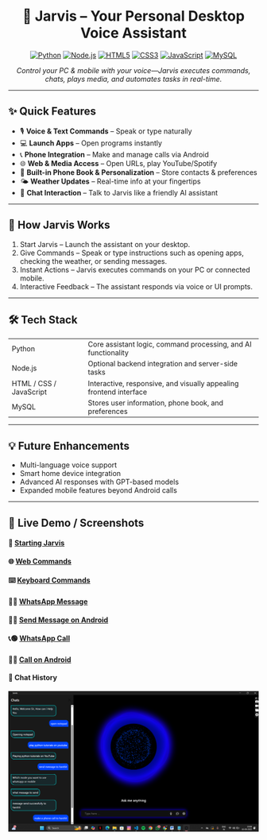 <h1 align="center">🤖 Jarvis – Your Personal Desktop Voice Assistant</h1>

<p align="center">
  <a href="https://www.python.org/"><img src="https://img.shields.io/badge/Python-3.11-blue" alt="Python"></a>
  <a href="https://nodejs.org/"><img src="https://img.shields.io/badge/Node.js-18-green" alt="Node.js"></a>
  <a href="https://developer.mozilla.org/en-US/docs/Web/HTML"><img src="https://img.shields.io/badge/HTML5-orange" alt="HTML5"></a>
  <a href="https://developer.mozilla.org/en-US/docs/Web/CSS"><img src="https://img.shields.io/badge/CSS3-blueviolet" alt="CSS3"></a>
  <a href="https://developer.mozilla.org/en-US/docs/Web/JavaScript"><img src="https://img.shields.io/badge/JavaScript-ES6-yellow" alt="JavaScript"></a>
  <a href="https://www.mysql.com/"><img src="https://img.shields.io/badge/MySQL-8.0-lightblue" alt="MySQL"></a>
</p>

<p align="center">
  <em>Control your PC & mobile with your voice—Jarvis executes commands, chats, plays media, and automates tasks in real-time.</em>
</p>

---

<h2>✨ Quick Features</h2>

<ul>
  <li>🎙️ <b>Voice & Text Commands</b> – Speak or type naturally</li>
  <li>💻 <b>Launch Apps</b> – Open programs instantly</li>
  <li>📞 <b>Phone Integration</b> – Make and manage calls via Android</li>
  <li>🌐 <b>Web & Media Access</b> – Open URLs, play YouTube/Spotify</li>
  <li>📔 <b>Built-in Phone Book & Personalization</b> – Store contacts & preferences</li>
  <li>🌤️ <b>Weather Updates</b> – Real-time info at your fingertips</li>
  <li>🤖 <b>Chat Interaction</b> – Talk to Jarvis like a friendly AI assistant</li>
</ul>

---

<h2>🚀 How Jarvis Works</h2>

<ol>
  <li>Start Jarvis – Launch the assistant on your desktop.</li>
  <li>Give Commands – Speak or type instructions such as opening apps, checking the weather, or sending messages.</li>
  <li>Instant Actions – Jarvis executes commands on your PC or connected mobile.</li>
  <li>Interactive Feedback – The assistant responds via voice or UI prompts.</li>
</ol>

---

<h2>🛠️ Tech Stack</h2>

<table>
  <tr>
    <td>Python</td>
    <td>Core assistant logic, command processing, and AI functionality</td>
  </tr>
  <tr>
    <td>Node.js</td>
    <td>Optional backend integration and server-side tasks</td>
  </tr>
  <tr>
    <td>HTML / CSS / JavaScript</td>
    <td>Interactive, responsive, and visually appealing frontend interface</td>
  </tr>
  <tr>
    <td>MySQL</td>
    <td>Stores user information, phone book, and preferences</td>
  </tr>
</table>

---

<h2>💡 Future Enhancements</h2>

<ul>
  <li>Multi-language voice support</li>
  <li>Smart home device integration</li>
  <li>Advanced AI responses with GPT-based models</li>
  <li>Expanded mobile features beyond Android calls</li>
</ul>

---

<h2>🎉 Live Demo / Screenshots</h2>

<!-- Starting Jarvis -->
<h4>🚀 <a href="https://drive.google.com/file/d/1ftNJq-KyLszUOdMRhmI0ej2UVzvgrJtu/view?usp=drive_link" target="_blank">Starting Jarvis</a></h4>

<!-- Web Commands -->
<h4>🌐 <a href="https://drive.google.com/file/d/1TjhiW3h0Y5FbLeaYuil9XwBpCw-msx5O/view?usp=drive_link" target="_blank">Web Commands</a></h4>

<!-- Keyboard Commands -->
<h4>⌨️ <a href="https://drive.google.com/file/d/16KPewnmBvUGlYcRh4_MZ_6U5QxqmMLcG/view?usp=drive_link" target="_blank">Keyboard Commands</a></h4>
<!-- Send message on WhatsApp -->
<h4>💬📱 <a href="https://drive.google.com/file/d/17dVNZU_Kli8CZMUaHzrzTuQpof-eukTU/view?usp=drive_link" target="_blank">WhatsApp Message</a></h4>

<!-- Send message on Android -->
<h4>🤳📩 <a href="https://drive.google.com/file/d/1yA1YuGDXrzLoNCJ99BSsLfiesElq9gh2/view?usp=drive_link" target="_blank">Send Message on Android</a></h4>

<!-- Make phone call on WhatsApp -->
<h4>📞🟢 <a href="https://drive.google.com/file/d/1g_13mVY5gs0IHjVz8N6d6niqVyT6oyZe/view?usp=drive_link" target="_blank">WhatsApp Call</a></h4>

<!-- Make phone call on Android -->
<h4>📲📞 <a href="https://drive.google.com/file/d/1l1jQ-SRIacW19EAgfkBbgBzMqlZXo5zY/view?usp=drive_link" target="_blank">Call on Android</a></h4>

<!-- Chat History (image preview, not a video) -->
<h4>💬 Chat History</h4>
<p align="center">
  <img src="demo/chat_history.png" alt="Chat History" width="600">
</p>

